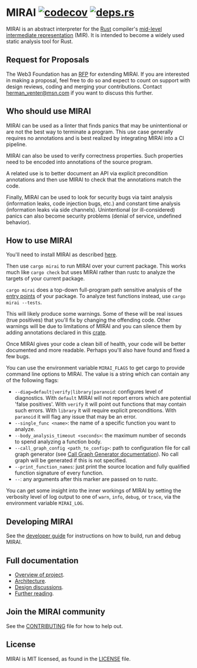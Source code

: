 # MIRAI [![codecov](https://codecov.io/gh/facebookexperimental/MIRAI/branch/main/graph/badge.svg?token=q4jzL09Ahl)](https://codecov.io/gh/facebookexperimental/MIRAI) [![deps.rs](https://deps.rs/repo/github/facebookexperimental/MIRAI/status.svg)](https://deps.rs/repo/github/facebookexperimental/MIRAI)
MIRAI is an abstract interpreter for the [Rust](https://www.rust-lang.org/) compiler's [mid-level intermediate
representation](https://github.com/rust-lang/rfcs/blob/master/text/1211-mir.md) (MIR).
It is intended to become a widely used static analysis tool for Rust.

## Request for Proposals

The Web3 Foundation has an 
[RFP](https://github.com/w3f/Grants-Program/blob/master/docs/RFPs/Static-Analysis-for-Runtime-Pallets.md) 
for extending MIRAI. If you are interested in making a proposal, feel free to do so and expect to count on support
with design reviews, coding and merging your contributions. Contact herman_venter@msn.com if you want to discuss this
further.

## Who should use MIRAI

MIRAI can be used as a linter that finds panics that may be unintentional or are not the best way to terminate a
program. This use case generally requires no annotations and is best realized by integrating MIRAI into a CI pipeline.

MIRAI can also be used to verify correctness properties. Such properties need to be encoded into annotations of the
source program.

A related use is to better document an API via explicit precondition annotations and then use MIRAI to check that 
the annotations match the code.

Finally, MIRAI can be used to look for security bugs via taint analysis (information leaks, code injection bugs, etc.)
and constant time analysis (information leaks via side channels). Unintentional (or ill-considered) panics can also
become security problems (denial of service, undefined behavior).

## How to use MIRAI

You'll need to install MIRAI as described 
[here](https://github.com/facebookexperimental/MIRAI/blob/main/documentation/InstallationGuide.md).

Then use `cargo mirai` to run MIRAI over your current package. This works much like `cargo check` but uses MIRAI rather
than rustc to analyze the targets of your current package.

`cargo mirai` does a top-down full-program path sensitive analysis of the 
[entry points](https://github.com/facebookexperimental/MIRAI/blob/main/documentation/Overview.md#entry-points) of your 
package. To analyze test functions instead, use `cargo mirai --tests`.

This will likely produce some warnings. Some of these will be real issues (true positives) that you'll fix by changing
the offending code. Other warnings will be due to limitations of MIRAI and you can silence them by adding annotations
declared in this [crate](https://crates.io/crates/mirai-annotations).

Once MIRAI gives your code a clean bill of health, your code will be better documented and more readable. Perhaps you'll 
also have found and fixed a few bugs.

You can use the environment variable `MIRAI_FLAGS` to get cargo to provide command line options to MIRAI. The value is a
string which can contain any of the following flags:

- `--diag=default|verify|library|paranoid`: configures level of diagnostics. With `default` MIRAI
   will not report errors which are potential 'false positives'. With `verify` it will point out
   functions that may contain such errors. With `library` it will require explicit preconditions.
   With `paranoid` it will flag any issue that may be an error.
- `--single_func <name>`: the name of a specific function you want to analyze.
- `--body_analysis_timeout <seconds>`: the maximum number of seconds to spend analyzing a function body.
- `--call_graph_config <path_to_config>`: path to configuration file for call graph generator (see [Call Graph Generator documentation](documentation/CallGraph.md)). No call graph will be generated if this is not specified.
- `--print_function_names`: just print the source location and fully qualified function signature of every function.
- `--`: any arguments after this marker are passed on to rustc.

You can get some insight into the inner workings of MIRAI by setting the verbosity level of log output to one of 
`warn`, `info`, `debug`, or `trace`, via the environment variable `MIRAI_LOG`.

## Developing MIRAI
See the [developer guide](https://github.com/facebookexperimental/MIRAI/blob/main/documentation//DeveloperGuide.md)
for instructions on how to build, run and debug MIRAI.

## Full documentation
* [Overview of project](https://github.com/facebookexperimental/MIRAI/blob/main/documentation/Overview.md).
* [Architecture](https://github.com/facebookexperimental/MIRAI/blob/main/documentation/Architecture.md).
* [Design discussions](https://github.com/facebookexperimental/MIRAI/blob/main/documentation/DesignDiscussions.md).
* [Further reading](https://github.com/facebookexperimental/MIRAI/blob/main/documentation/FurtherReading.md).

## Join the MIRAI community
<!-- * Website:
* Facebook page:
* Mailing list
* irc:  -->
See the [CONTRIBUTING](https://github.com/facebookexperimental/MIRAI/blob/main/CONTRIBUTING.md) file for how to help out.

## License
MIRAI is MIT licensed, as found in the [LICENSE](https://github.com/facebookexperimental/MIRAI/blob/main/LICENSE) file.
